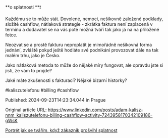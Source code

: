 **o splatnosti **❗


Každému se to může stát. Dovolené, nemoci, nešikovně založené podklady, složité cashflow, nátlaková strategie - zkrátka faktura není zaplacená v termínu a dodavatel se na vás poté možná tváří tak jako já na na přiložené fotce.


Neozvat se a prostě fakturu neproplatit je mimořádně nešikovná forma jednání, zvláště pokud ještě hodláte své podnikání provozovat dále na tak malém trhu, jako je Česko.


Jako nátlaková metoda to může do nějaké míry fungovat, ale opravdu jste si jistí, že vám to projde?


Jaké máte zkušenosti s fakturací? Nějaké bizarní historky?


#kaliszutelefonu #billing #cashflow


Published: 2024-09-23T14:23:34.044 in Prague

Original article URL: https://www.linkedin.com/posts/adam-kalisz-nnm_kaliszutelefonu-billing-cashflow-activity-7243958170342109186-gWsK

[Portrét jak se tvářím, když zákazník prošvihl splatnost](./media/portret-splatnost.jpg)